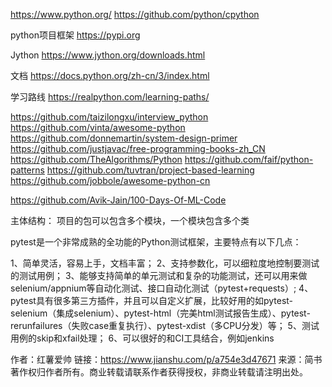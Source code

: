 https://www.python.org/
https://github.com/python/cpython

python项目框架
https://pypi.org

Jython
https://www.jython.org/downloads.html


文档
https://docs.python.org/zh-cn/3/index.html


学习路线
https://realpython.com/learning-paths/


https://github.com/taizilongxu/interview_python
https://github.com/vinta/awesome-python
https://github.com/donnemartin/system-design-primer
https://github.com/justjavac/free-programming-books-zh_CN
https://github.com/TheAlgorithms/Python
https://github.com/faif/python-patterns
https://github.com/tuvtran/project-based-learning
https://github.com/jobbole/awesome-python-cn


https://github.com/Avik-Jain/100-Days-Of-ML-Code


主体结构：
项目的包可以包含多个模块，一个模块包含多个类



pytest是一个非常成熟的全功能的Python测试框架，主要特点有以下几点：

1、简单灵活，容易上手，文档丰富；
2、支持参数化，可以细粒度地控制要测试的测试用例；
3、能够支持简单的单元测试和复杂的功能测试，还可以用来做selenium/appnium等自动化测试、接口自动化测试（pytest+requests）;
4、pytest具有很多第三方插件，并且可以自定义扩展，比较好用的如pytest-selenium（集成selenium）、pytest-html（完美html测试报告生成）、pytest-rerunfailures（失败case重复执行）、pytest-xdist（多CPU分发）等；
5、测试用例的skip和xfail处理；
6、可以很好的和CI工具结合，例如jenkins

作者：红薯爱帅
链接：https://www.jianshu.com/p/a754e3d47671
来源：简书
著作权归作者所有。商业转载请联系作者获得授权，非商业转载请注明出处。



